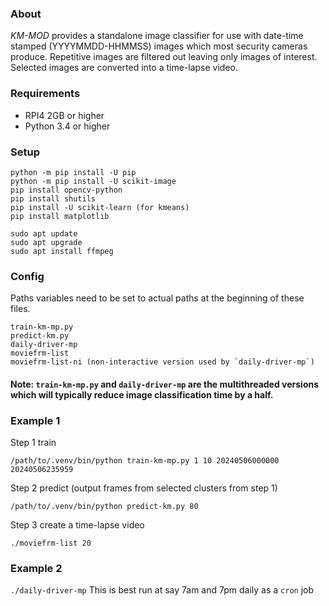 
### About ###
*KM-MOD* provides a standalone image classifier for use with date-time stamped (YYYYMMDD-HHMMSS) images which most security cameras produce. Repetitive images are filtered out leaving only images of interest. Selected images are converted into a time-lapse video. 

### Requirements
* RPI4 2GB or higher
* Python 3.4 or higher

### Setup
```
python -m pip install -U pip
python -m pip install -U scikit-image 
pip install opencv-python
pip install shutils
pip install -U scikit-learn (for kmeans)
pip install matplotlib

sudo apt update
sudo apt upgrade
sudo apt install ffmpeg
```

### Config
Paths variables need to be set to actual paths at the beginning of these files.
```
train-km-mp.py
predict-km.py
daily-driver-mp
moviefrm-list
moviefrm-list-ni (non-interactive version used by `daily-driver-mp`)
```
#### Note: `train-km-mp.py` and `daily-driver-mp` are the multithreaded versions which will typically reduce image classification time by a half.

### Example 1
Step 1 train

`/path/to/.venv/bin/python train-km-mp.py 1 10 20240506000000 20240506235959`

Step 2 predict (output frames from selected clusters from step 1)

`/path/to/.venv/bin/python predict-km.py 80`

Step 3 create a time-lapse video

`./moviefrm-list 20`

### Example 2
`./daily-driver-mp`
This is best run at say 7am and 7pm daily as a `cron` job